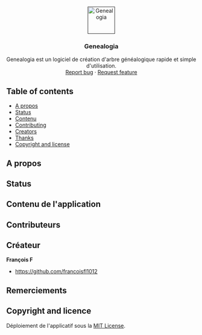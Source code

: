 <p align="center">
  <a href="">
    <img src="https://via.placeholder.com/72" alt="Genealogia" width=72 height=72>
  </a>

  <h3 align="center">Genealogia</h3>

  <p align="center">
    Genealogia est un logiciel de création d'arbre généalogique rapide et simple d'utilisation.
    <br>
    <a href="https://github.com/francoisfl1012/Genealogia/issues/new?template=bug.md">Report bug</a>
    ·
    <a href="https://github.com/francoisfl1012/Genealogia/issues/new?template=feature.md&labels=feature">Request feature</a>
  </p>
</p>


## Table of contents

- [A propos](#a-propos)
- [Status](#status)
- [Contenu](#contenu)
- [Contributing](#contributing)
- [Creators](#creators)
- [Thanks](#thanks)
- [Copyright and license](#copyright-and-license)


## A propos


## Status


## Contenu de l'application


## Contributeurs


## Créateur

**François F**

- <https://github.com/francoisfl1012>

## Remerciements


## Copyright and licence

Déploiement de l'applicatif sous la [MIT License](https://Genealogia/blob/main/LICENSE).

